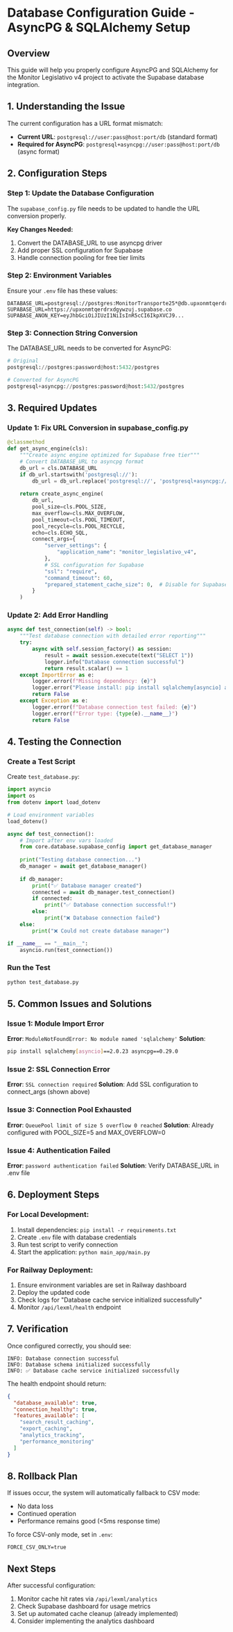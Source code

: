 # Database Configuration Guide - AsyncPG & SQLAlchemy Setup

## Overview
This guide will help you properly configure AsyncPG and SQLAlchemy for the Monitor Legislativo v4 project to activate the Supabase database integration.

## 1. Understanding the Issue

The current configuration has a URL format mismatch:
- **Current URL**: `postgresql://user:pass@host:port/db` (standard format)
- **Required for AsyncPG**: `postgresql+asyncpg://user:pass@host:port/db` (async format)

## 2. Configuration Steps

### Step 1: Update the Database Configuration

The `supabase_config.py` file needs to be updated to handle the URL conversion properly.

**Key Changes Needed:**
1. Convert the DATABASE_URL to use asyncpg driver
2. Add proper SSL configuration for Supabase
3. Handle connection pooling for free tier limits

### Step 2: Environment Variables

Ensure your `.env` file has these values:
```env
DATABASE_URL=postgresql://postgres:MonitorTransporte25*@db.upxonmtqerdrxdgywzuj.supabase.co:5432/postgres
SUPABASE_URL=https://upxonmtqerdrxdgywzuj.supabase.co
SUPABASE_ANON_KEY=eyJhbGciOiJIUzI1NiIsInR5cCI6IkpXVCJ9...
```

### Step 3: Connection String Conversion

The DATABASE_URL needs to be converted for AsyncPG:
```python
# Original
postgresql://postgres:password@host:5432/postgres

# Converted for AsyncPG
postgresql+asyncpg://postgres:password@host:5432/postgres
```

## 3. Required Updates

### Update 1: Fix URL Conversion in supabase_config.py

```python
@classmethod
def get_async_engine(cls):
    """Create async engine optimized for Supabase free tier"""
    # Convert DATABASE_URL to asyncpg format
    db_url = cls.DATABASE_URL
    if db_url.startswith('postgresql://'):
        db_url = db_url.replace('postgresql://', 'postgresql+asyncpg://', 1)
    
    return create_async_engine(
        db_url,
        pool_size=cls.POOL_SIZE,
        max_overflow=cls.MAX_OVERFLOW,
        pool_timeout=cls.POOL_TIMEOUT,
        pool_recycle=cls.POOL_RECYCLE,
        echo=cls.ECHO_SQL,
        connect_args={
            "server_settings": {
                "application_name": "monitor_legislativo_v4",
            },
            # SSL configuration for Supabase
            "ssl": "require",
            "command_timeout": 60,
            "prepared_statement_cache_size": 0,  # Disable for Supabase compatibility
        }
    )
```

### Update 2: Add Error Handling

```python
async def test_connection(self) -> bool:
    """Test database connection with detailed error reporting"""
    try:
        async with self.session_factory() as session:
            result = await session.execute(text("SELECT 1"))
            logger.info("Database connection successful")
            return result.scalar() == 1
    except ImportError as e:
        logger.error(f"Missing dependency: {e}")
        logger.error("Please install: pip install sqlalchemy[asyncio] asyncpg")
        return False
    except Exception as e:
        logger.error(f"Database connection test failed: {e}")
        logger.error(f"Error type: {type(e).__name__}")
        return False
```

## 4. Testing the Connection

### Create a Test Script

Create `test_database.py`:
```python
import asyncio
import os
from dotenv import load_dotenv

# Load environment variables
load_dotenv()

async def test_connection():
    # Import after env vars loaded
    from core.database.supabase_config import get_database_manager
    
    print("Testing database connection...")
    db_manager = await get_database_manager()
    
    if db_manager:
        print("✅ Database manager created")
        connected = await db_manager.test_connection()
        if connected:
            print("✅ Database connection successful!")
        else:
            print("❌ Database connection failed")
    else:
        print("❌ Could not create database manager")

if __name__ == "__main__":
    asyncio.run(test_connection())
```

### Run the Test
```bash
python test_database.py
```

## 5. Common Issues and Solutions

### Issue 1: Module Import Error
**Error**: `ModuleNotFoundError: No module named 'sqlalchemy'`
**Solution**: 
```bash
pip install sqlalchemy[asyncio]==2.0.23 asyncpg==0.29.0
```

### Issue 2: SSL Connection Error
**Error**: `SSL connection required`
**Solution**: Add SSL configuration to connect_args (shown above)

### Issue 3: Connection Pool Exhausted
**Error**: `QueuePool limit of size 5 overflow 0 reached`
**Solution**: Already configured with POOL_SIZE=5 and MAX_OVERFLOW=0

### Issue 4: Authentication Failed
**Error**: `password authentication failed`
**Solution**: Verify DATABASE_URL in .env file

## 6. Deployment Steps

### For Local Development:
1. Install dependencies: `pip install -r requirements.txt`
2. Create `.env` file with database credentials
3. Run test script to verify connection
4. Start the application: `python main_app/main.py`

### For Railway Deployment:
1. Ensure environment variables are set in Railway dashboard
2. Deploy the updated code
3. Check logs for "Database cache service initialized successfully"
4. Monitor `/api/lexml/health` endpoint

## 7. Verification

Once configured correctly, you should see:
```
INFO: Database connection successful
INFO: Database schema initialized successfully
INFO: ✅ Database cache service initialized successfully
```

The health endpoint should return:
```json
{
  "database_available": true,
  "connection_healthy": true,
  "features_available": [
    "search_result_caching",
    "export_caching",
    "analytics_tracking",
    "performance_monitoring"
  ]
}
```

## 8. Rollback Plan

If issues occur, the system will automatically fallback to CSV mode:
- No data loss
- Continued operation
- Performance remains good (<5ms response time)

To force CSV-only mode, set in `.env`:
```env
FORCE_CSV_ONLY=true
```

## Next Steps

After successful configuration:
1. Monitor cache hit rates via `/api/lexml/analytics`
2. Check Supabase dashboard for usage metrics
3. Set up automated cache cleanup (already implemented)
4. Consider implementing the analytics dashboard